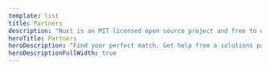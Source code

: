 ```yaml
---
template: list
title: Partners
description: "Nuxt is an MIT licensed open source project and free to use. However, the maintenance effort is not sustainable without proper financial backing."
heroTitle: Partners
heroDescription: "Find your perfect match. Get help from a solutions partner or solutions provider."
heroDescriptionFullWidth: true
---
```

